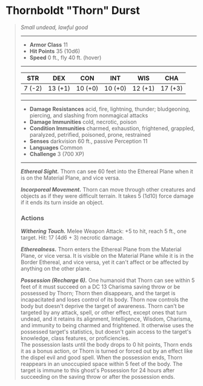 # Thornboldt "Thorn" Durst
>*Small undead, lawful good*
>___
>- **Armor Class** 11
>- **Hit Points** 35 (10d6)
>- **Speed** 0 ft., fly 40 ft. (hover)
>___
>|STR|DEX|CON|INT|WIS|CHA|
>|:---:|:---:|:---:|:---:|:---:|:---:|
>|7 (-2)|13 (+1)|10 (+0)|10 (+0)|12 (+1)|17 (+3)|
>___
>- **Damage Resistances** acid, fire, lightning, thunder; bludgeoning, piercing, and slashing from nonmagical attacks
>- **Damage Immunities** cold, necrotic, poison
>- **Condition Immunities** charmed, exhaustion, frightened, grappled, paralyzed, petrified, poisoned, prone, restrained
>- **Senses** darkvision 60 ft., passive Perception 11
>- **Languages** Common
>- **Challenge** 3 (700 XP)
>___
>***Ethereal Sight.*** Thorn can see 60 feet into the Ethereal Plane when it is on the Material Plane, and vice versa.  
>
>***Incorporeal Movement.*** Thorn can move through other creatures and objects as if they were difficult terrain. It takes 5 (1d10) force damage if it ends its turn inside an object.  
>
>### Actions
>***Withering Touch.*** Melee Weapon Attack: +5 to hit, reach 5 ft., one target. Hit: 17 (4d6 + 3) necrotic damage.  
>
>***Etherealness.*** Thorn enters the Ethereal Plane from the Material Plane, or vice versa. It is visible on the Material Plane while it is in the Border Ethereal, and vice versa, yet it can't affect or be affected by anything on the other plane.  
>
>***Possession (Recharge 6).*** One humanoid that Thorn can see within 5 feet of it must succeed on a DC 13 Charisma saving throw or be possessed by Thorn; Thorn then disappears, and the target is incapacitated and loses control of its body. Thorn now controls the body but doesn't deprive the target of awareness. Thorn can't be targeted by any attack, spell, or other effect, except ones that turn undead, and it retains its alignment, Intelligence, Wisdom, Charisma, and immunity to being charmed and frightened. It otherwise uses the possessed target's statistics, but doesn't gain access to the target's knowledge, class features, or proficiencies.  
>The possession lasts until the body drops to 0 hit points, Thorn ends it as a bonus action, or Thorn is turned or forced out by an effect like the dispel evil and good spell. When the possession ends, Thorn reappears in an unoccupied space within 5 feet of the body. The target is immune to this ghost's Possession for 24 hours after succeeding on the saving throw or after the possession ends.